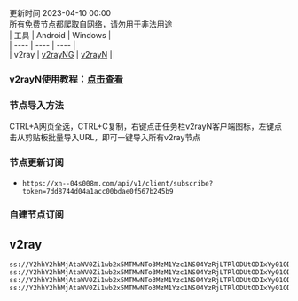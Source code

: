 更新时间 2023-04-10 00:00  
所有免费节点都爬取自网络，请勿用于非法用途  
|  工具  | Android  | Windows  |  
|  ----  | ----   | ----  |  
| v2ray  | [v2rayNG](https://github.com/2dust/v2rayNG/releases/download/1.6.28/v2rayNG_1.6.28_arm64-v8a.apk) | [v2rayN](https://github.com/2dust/v2rayN/releases/download/3.27/v2rayN-Core.zip) |  
### v2rayN使用教程：[点击查看](https://github.com/freefq/tutorials)  
### 节点导入方法  
CTRL+A网页全选，CTRL+C复制，右键点击任务栏v2rayN客户端图标，左键点击从剪贴板批量导入URL，即可一键导入所有v2ray节点  
### 节点更新订阅  
- `https://xn--04s008m.com/api/v1/client/subscribe?token=7dd8744d04a1acc00bdae0f567b245b9`  
### 自建节点订阅  
  
## v2ray  
```  
ss://Y2hhY2hhMjAtaWV0Zi1wb2x5MTMwNTo3MzM1Yzc1NS04YzRjLTRlODUtODIxYy01ODlkM2Q2ZTIwYjhAY24xLmFwcGxlYmVuY2gudGVjaDoxMTQ1MQ#TR%20%E7%81%AB%E9%B8%A1
ss://Y2hhY2hhMjAtaWV0Zi1wb2x5MTMwNTo3MzM1Yzc1NS04YzRjLTRlODUtODIxYy01ODlkM2Q2ZTIwYjhAY24xLmFwcGxlYmVuY2gudGVjaDoxOTE5OA#%F0%9F%87%B7%F0%9F%87%BA%20RU%20%E8%8E%AB%E6%96%AF%E7%A7%91%20%E8%8E%AB%E6%96%AF%E7%A7%91%20%E5%8D%8A%E5%A4%9C%E8%B5%B7%E6%9D%A5%E5%AE%89%E5%9C%B0%E6%9D%BF
ss://Y2hhY2hhMjAtaWV0Zi1wb2x5MTMwNTo3MzM1Yzc1NS04YzRjLTRlODUtODIxYy01ODlkM2Q2ZTIwYjhAZnVjazUubGlhbnBpLnh5ejo1OTAxOQ#US5%20%E9%92%9F%E7%A6%BB%E7%9A%84%E5%AF%84%E5%90%A7
ss://Y2hhY2hhMjAtaWV0Zi1wb2x5MTMwNTo3MzM1Yzc1NS04YzRjLTRlODUtODIxYy01ODlkM2Q2ZTIwYjhAZnVjazcubGlhbnBpLnh5ejozNzgyOQ#US7%20%E9%BE%99%E5%A8%98%E7%9A%84%E5%B1%81%E7%9C%BC  

```  

